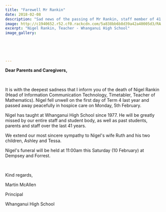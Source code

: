 ```yaml
---
title: "Farewell Mr Rankin"
date: 2018-02-08
description: "Sad news of the passing of Mr Rankin, staff member of 41 years..."
image: http://c1940652.r52.cf0.rackcdn.com/5a838bb6b8d39a42a40005d3/RA.jpg-smaller-still-280.jpg
excerpt: "Nigel Rankin, Teacher - Whanganui High School"
image_gallery:
    
    
    
    
    
---
```


<p><strong>Dear Parents and Caregivers,</strong></p>
<p>&nbsp;</p>
<p>It is with the deepest sadness that I inform you of the death of Nigel Rankin (Head of Information Communication Technology, Timetabler, Teacher of Mathematics). Nigel fell unwell on the first day of Term 4 last year and passed away peacefully in hospice care on Monday, 5th February.</p>
<p>Nigel has taught at Whanganui High School since 1977. He will be greatly missed by our entire staff and student body, as well as past students, parents and staff over the last 41 years.</p>
<p>We extend our most sincere sympathy to Nigel's wife Ruth and his two children, Ashley and Tessa.</p>
<p>Nigel's funeral will be held at 11:00am this Saturday (10 February) at Dempsey and Forrest.</p>
<p>&nbsp;</p>
<p>Kind regards,</p>
<p>Martin McAllen</p>
<p>Principal</p>
<p>Whanganui High School</p>


